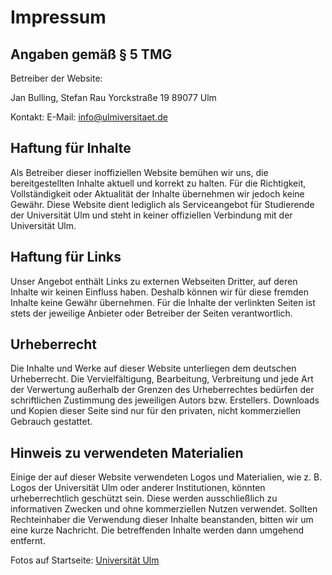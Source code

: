 # Impressum

## Angaben gemäß § 5 TMG

Betreiber der Website:

Jan Bulling, Stefan Rau
Yorckstraße 19
89077 Ulm

Kontakt:
E-Mail: [info@ulmiversitaet.de](mailto:info@ulmiversitaet.de)

## Haftung für Inhalte

Als Betreiber dieser inoffiziellen Website bemühen wir uns, die bereitgestellten Inhalte aktuell und korrekt zu halten. Für die Richtigkeit, Vollständigkeit oder Aktualität der Inhalte übernehmen wir jedoch keine Gewähr. Diese Website dient lediglich als Serviceangebot für Studierende der Universität Ulm und steht in keiner offiziellen Verbindung mit der Universität Ulm.

## Haftung für Links

Unser Angebot enthält Links zu externen Webseiten Dritter, auf deren Inhalte wir keinen Einfluss haben. Deshalb können wir für diese fremden Inhalte keine Gewähr übernehmen. Für die Inhalte der verlinkten Seiten ist stets der jeweilige Anbieter oder Betreiber der Seiten verantwortlich.

## Urheberrecht

Die Inhalte und Werke auf dieser Website unterliegen dem deutschen Urheberrecht. Die Vervielfältigung, Bearbeitung, Verbreitung und jede Art der Verwertung außerhalb der Grenzen des Urheberrechtes bedürfen der schriftlichen Zustimmung des jeweiligen Autors bzw. Erstellers. Downloads und Kopien dieser Seite sind nur für den privaten, nicht kommerziellen Gebrauch gestattet.

## Hinweis zu verwendeten Materialien

Einige der auf dieser Website verwendeten Logos und Materialien, wie z. B. Logos der Universität Ulm oder anderer Institutionen, könnten urheberrechtlich geschützt sein. Diese werden ausschließlich zu informativen Zwecken und ohne kommerziellen Nutzen verwendet. Sollten Rechteinhaber die Verwendung dieser Inhalte beanstanden, bitten wir um eine kurze Nachricht. Die betreffenden Inhalte werden dann umgehend entfernt.

Fotos auf Startseite: [Universität Ulm](https://www.uni-ulm.de/universitaet/hochschulkommunikation/presse-und-oeffentlichkeitsarbeit/bilder-und-formulare-zum-download/campus-bilder/)
